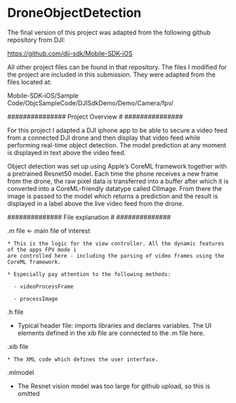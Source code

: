 # DroneObjectDetection

The final version of this project was adapted from the following github repository from DJI:

https://github.com/dji-sdk/Mobile-SDK-iOS

All other project files can be found in that repository.
The files I modified for the project are included in this submission.
They were adapted from the files located at:

Mobile-SDK-iOS/Sample Code/ObjcSampleCode/DJISdkDemo/Demo/Camera/fpv/

###############
Project Overview #
###############

For this project I adapted a DJI iphone app to be able to secure a video feed from a connected DJI drone
and then display that video feed while performing real-time object detection. The model prediction at any
moment is displayed in text above the video feed.

Object detection was set up using Apple’s CoreML framework together with a pretrained Resnet50 model.
Each time the phone receives a new frame from the drone, the raw pixel data is transferred into a buffer
after which it is converted into a CoreML-friendly datatype called CIImage. From there the image is passed
to the model which returns a prediction and the result is displayed in a label above the live video feed from the drone.

##############
File explanation #
##############

.m file   ← main file of interest
    
    * This is the logic for the view controller. All the dynamic features of the apps FPV mode i
    are controlled here - including the parsing of video frames using the CoreML framework.
    
    * Especially pay attention to the following methods:
      
      - videoProcessFrame
      
      - processImage

.h file
   
   * Typical header file: imports libraries and declares variables. The UI elements defined in
    the xib file are connected to the .m file here.

.xib file
    
    * The XML code which defines the user interface.

.mlmodel
   
   * The Resnet vision model was too large for github upload, so this is omitted
